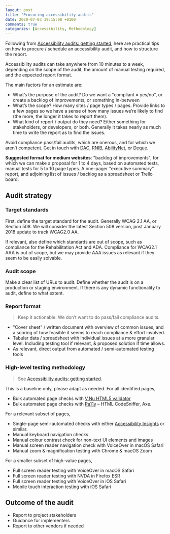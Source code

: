 ```yaml
---
layout: post
title: "Procuring accessibility audits"
date: 2020-07-03 19:15:08 +0100
comments: true
categories: [Accessibility, Methodology]
---
```


Following from [Accessibility audits: getting started](/accessibility-audits-getting-started), here are practical tips on how to procure / schedule an accessibility audit, and how to structure the report.

<!-- more -->

Accessibility audits can take anywhere from 10 minutes to a week, depending on the scope of the audit, the amount of manual testing required, and the expected report format.

The main factors for an estimate are:

- What’s the purpose of the audit? Do we want a "compliant = yes/no", or create a backlog of improvements, or something in-between
- What’s the scope? How many sites / page types / pages. Provide links to a few pages so we have a sense of how many issues we’re likely to find (the more, the longer it takes to report them).
- What kind of report / output do they need? Either something for stakeholders, or developers, or both. Generally it takes nearly as much time to write the report as to find the issues.

Avoid compliance pass/fail audits, which are onerous, and for which we aren’t competent. Get in touch with [DAC](https://digitalaccessibilitycentre.org/), [RNIB](https://www.rnib.org.uk/rnib-business), [AbilityNet](https://abilitynet.org.uk/accessibility-services/products-and-services), or [Deque](https://www.deque.com/).

**Suggested format for medium websites**: "backlog of improvements", for which we can make a proposal for 1 to 4 days, based on automated tests, manual tests for 5 to 10 page types. A one-pager "executive summary" report, and adjoining list of issues / backlog as a spreadsheet or Trello board.

## Audit strategy

### Target standards

First, define the target standard for the audit. Generally WCAG 2.1 AA, or Section 508. We will consider the latest Section 508 version, post January 2018 update to track WCAG2.0 AA.

If relevant, also define which standards are out of scope, such as compliance for the Rehabilitation Act and ADA. Compliance for WCAG2.1 AAA is out of scope, but we may provide AAA issues as relevant if they seem to be easily solvable.

### Audit scope

Make a clear list of URLs to audit. Define whether the audit is on a production or staging environment. If there is any dynamic functionality to audit, define to what extent.

### Report format

> Keep it actionable. We don’t want to do pass/fail compliance audits.

- "Cover sheet" / written document with overview of common issues, and a scoring of how feasible it seems to reach compliance & effort involved.
- Tabular data / spreadsheet with individual issues at a more granular level. Including testing tool if relevant, & proposed solution if time allows.
- As relevant, direct output from automated / semi-automated testing tools

### High-level testing methodology

> See [Accessibility audits: getting started](/accessibility-audits-getting-started).

This is a baseline only, please adapt as needed. For all identified pages,

- Bulk automated page checks with [V.Nu HTML5 validator](https://validator.github.io/validator/)
- Bulk automated page checks with [Pa11y](https://github.com/pa11y/pa11y) – HTML CodeSniffer, Axe.

For a relevant subset of pages,

- Single-page semi-automated checks with either [Accessibility Insights](https://accessibilityinsights.io/) or similar.
- Manual keyboard navigation checks
- Manual colour contrast check for non-text UI elements and images
- Manual screen reader navigation check with VoiceOver in macOS Safari
- Manual zoom & magnification testing with Chrome & macOS Zoom

For a smaller subset of high-value pages,

- Full screen reader testing with VoiceOver in macOS Safari
- Full screen reader testing with NVDA in Firefox ESR
- Full screen reader testing with VoiceOver in iOS Safari
- Mobile touch interaction testing with iOS Safari

## Outcome of the audit

- Report to project stakeholders
- Guidance for implementers
- Report to other vendors if needed
